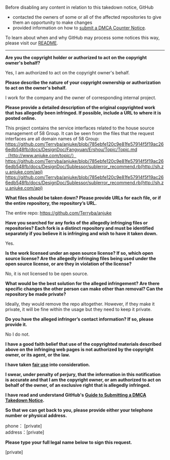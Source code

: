Before disabling any content in relation to this takedown notice, GitHub
- contacted the owners of some or all of the affected repositories to give them an opportunity to make changes
- provided information on how to [submit a DMCA Counter Notice](https://docs.github.com/en/articles/guide-to-submitting-a-dmca-counter-notice).

To learn about when and why GitHub may process some notices this way, please visit our [README](https://github.com/github/dmca/blob/master/README.md).

---

**Are you the copyright holder or authorized to act on the copyright owner's behalf?**

Yes, I am authorized to act on the copyright owner's behalf.

**Please describe the nature of your copyright ownership or authorization to act on the owner's behalf.**

I work for the company and the owner of corresponding internal project.

**Please provide a detailed description of the original copyrighted work that has allegedly been infringed. If possible, include a URL to where it is posted online.**

This project contains the service interfaces related to the house source management of 58 Group. It can be seen from the files that the request interfaces are all domain names of 58 Group:  
https://github.com/Terryba/anjuke/blob/785ebfe120c9e81fe57914f5f19ac266edb548fb/docs/DesignDoc/Fangyuan/Ershou/Topic/Topic.md（http://www.anjuke.com/topic/）  
https://github.com/Terryba/anjuke/blob/785ebfe120c9e81fe57914f5f19ac266edb548fb/docs/DesignDoc/Sublessor/sublerror_recommend.rb(http://sh.zu.anjuke.com/api)  
https://github.com/Terryba/anjuke/blob/785ebfe120c9e81fe57914f5f19ac266edb548fb/docs/DesignDoc/Sublessor/sublerror_recommend.rb(http://sh.zu.anjuke.com/api)

**What files should be taken down? Please provide URLs for each file, or if the entire repository, the repository’s URL.**

The entire repo: https://github.com/Terryba/anjuke

**Have you searched for any forks of the allegedly infringing files or repositories? Each fork is a distinct repository and must be identified separately if you believe it is infringing and wish to have it taken down.**

Yes.

**Is the work licensed under an open source license? If so, which open source license? Are the allegedly infringing files being used under the open source license, or are they in violation of the license?**

No, it is not licensed to be open source.

**What would be the best solution for the alleged infringement? Are there specific changes the other person can make other than removal? Can the repository be made private?**

Ideally, they would remove the repo altogether. However, if they make it private, it will be fine within the usage but they need to keep it private.

**Do you have the alleged infringer’s contact information? If so, please provide it.**

No I do not.

**I have a good faith belief that use of the copyrighted materials described above on the infringing web pages is not authorized by the copyright owner, or its agent, or the law.**

**I have taken <a href="https://www.lumendatabase.org/topics/22">fair use</a> into consideration.**

**I swear, under penalty of perjury, that the information in this notification is accurate and that I am the copyright owner, or am authorized to act on behalf of the owner, of an exclusive right that is allegedly infringed.**

**I have read and understand GitHub's <a href="https://docs.github.com/articles/guide-to-submitting-a-dmca-takedown-notice/">Guide to Submitting a DMCA Takedown Notice</a>.**

**So that we can get back to you, please provide either your telephone number or physical address.**

phone： [private]  
address：[private]

**Please type your full legal name below to sign this request.**

[private]
